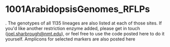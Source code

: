 # 1001ArabidopsisGenomes_RFLPs
. The genotypes of all 1135 lineages are also listed at each of those sites. If you'd like another restriction enzyme added, please get in touch (joel.sharbrough@nmt.edu), or feel free to use the code posted here to do it yourself. Amplicons for selected markers are also posted here
